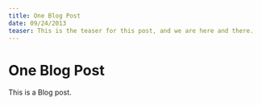 ```yaml
---
title: One Blog Post
date: 09/24/2013
teaser: This is the teaser for this post, and we are here and there.
---
```


# One Blog Post

This is a Blog post.
